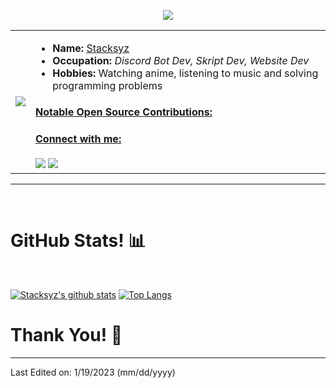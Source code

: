 <p align="center">
  <img src ="https://gpvc.arturio.dev/Stacksyz">

<table>
  <tr>
    <td><img src="https://c.tenor.com/GN73MKBawZYAAAAi/busy-cute.gif"></td>
    <td>
        <ul>
          <li><strong>Name:</strong> <a href="https://www.linkedin.com/in/tahanima-chowdhury/">Stacksyz</a></li>
          <li><strong>Occupation:</strong> <em>Discord Bot Dev, Skript Dev, Website Dev</em></li>
          <li><strong>Hobbies:</strong> Watching anime, listening to music and solving programming problems</li>
        </ul>
      <h4><ins>Notable Open Source Contributions:</ins></h4>
      <ul>
        <!--<li><a href="https://github.com/datafaker-net/datafaker"><em>SOON</em></a> - Added fake data providers (<a href="https://github.com/datafaker-net/datafaker/pull/155">Tea</a>, <a href="https://github.com/datafaker-net/datafaker/pull/156">Camera</a>, <a href="https://github.com/datafaker-net/datafaker/pull/165">House</a>, <a href="https://github.com/datafaker-net/datafaker/pull/170">Verb</a>, <a href="https://github.com/datafaker-net/datafaker/pull/171">Famous Last Words</a>, <a href="https://github.com/datafaker-net/datafaker/pull/191">Greek Philosophers</a>, <a href="https://github.com/datafaker-net/datafaker/pull/194">Measurement</a>, <a href="https://github.com/datafaker-net/datafaker/pull/197">Big Bang Theory</a>, <a href="https://github.com/datafaker-net/datafaker/pull/204">Departed</a> and <a href="https://github.com/datafaker-net/datafaker/pull/208">Movie</a>)</li>-->
      </ul>
        <h4><ins>Connect with me:</ins></h4>
          <a href="https://z38k.cf/"><img src="https://img.icons8.com/dusk/40/000000/internet--v1.png"/></a>
          <a href="[https://discord.gg/uFbq3Ecba7](https://discord.gg/nfUkeNZ72K)"><img src="https://img.icons8.com/dusk/40/000000/discord.png"/></a>
    </td>
  </tr>
</table>

</p>
<hr>
<Br>
<h1>GitHub Stats! 📊</h1>
<Br>
  
[![Stacksyz's github stats](https://github-readme-stats.vercel.app/api?username=Stacksyz&show_icons=true&theme=merko)](https://github.com/Stacksyz/github-readme-stats) [![Top Langs](https://github-readme-stats.vercel.app/api/top-langs/?username=Stacksyz&layout=compact&theme=merko)](https://github.com/Stacksyz/github-readme-stats)
<Br>
<h1>Thank You! 🤵 </h1>

------
Last Edited on: 1/19/2023 (mm/dd/yyyy)
